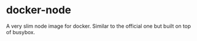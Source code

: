 # docker-node

A very slim node image for docker. Similar to the official one but built on top of busybox.
